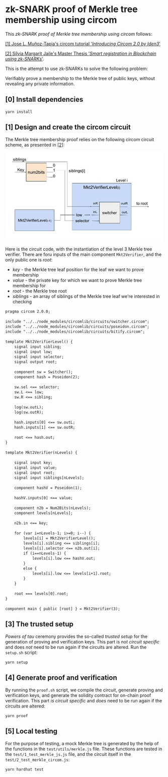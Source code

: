 # zk-SNARK proof of Merkle tree membership using circom

This _zk-SNARK proof of Merkle tree membership using circom_ follows:

<a id="1"> [[1] Jose L. Muñoz-Tapia's circom tutorial '_Introducing Circom 2.0 by Iden3_'](https://youtu.be/6XxVeBFmIFs?t=4744)</a>

<a id="2"> [[2] Sílvia Margarit Jaile's Master Thesis '_Smart registration in Blockchain using zk-SNARKs_'](https://upcommons.upc.edu/bitstream/handle/2117/367941/SilviaMargarit_MasterThesis.pdf).</a>

This is the attempt to use zk-SNARKs to solve the following problem:

Verifiably prove a membership to the Merkle tree of public keys, without revealing any private information.

## [0] Install dependencies

```
yarn install
```

## [1] Design and create the circom circuit

The Merkle tree membership proof relies on the following circom circuit scheme, as presented in [[2]](#2):

![scheme](images/scheme.png "Circuit sheme")

Here is the circuit code, with the instantiation of the level 3 Merkle tree verifier. There are foru inputs of the main component `Mkt2Verifier`, and the only public one is _root_:

- _key_ - the Merkle tree leaf position for the leaf we want to prove membership
- _value_ - the private key for which we want to prove Merkle tree membership for
- _root_ - the Merkle tree root
- _siblings_ - an array of siblings of the Merkle tree leaf we're interested in checking

```
pragma circom 2.0.0;

include "../../node_modules/circomlib/circuits/switcher.circom";
include "../../node_modules/circomlib/circuits/poseidon.circom";
include "../../node_modules/circomlib/circuits/bitify.circom";

template Mkt2VerifierLevel() {
    signal input sibling;
    signal input low;
    signal input selector;
    signal output root;

    component sw = Switcher();
    component hash = Poseidon(2);

    sw.sel <== selector;
    sw.L <== low;
    sw.R <== sibling;

    log(sw.outL);
    log(sw.outR);

    hash.inputs[0] <== sw.outL;
    hash.inputs[1] <== sw.outR;

    root <== hash.out;
}

template Mkt2Verifier(nLevels) {

    signal input key;
    signal input value;
    signal input root;
    signal input siblings[nLevels];

    component hashV = Poseidon(1);

    hashV.inputs[0] <== value;

    component n2b = Num2Bits(nLevels);
    component levels[nLevels];

    n2b.in <== key;

    for (var i=nLevels-1; i>=0; i--) {
        levels[i] = Mkt2VerifierLevel();
        levels[i].sibling <== siblings[i];
        levels[i].selector <== n2b.out[i];
        if (i==nLevels-1) {
            levels[i].low <== hashV.out;
        }
        else {
            levels[i].low <== levels[i+1].root;
        }
    }

    root === levels[0].root;
}

component main { public [root] } = Mkt2Verifier(3);
```

## [3] The trusted setup

_Powers of tau_ ceremony provides the so-called _trusted setup_ for the generation of proving and verification keys. This part is _not circuit specific_ and does _not_ need to be run again if the circuits are altered. Run the `setup.sh` script:

```
yarn setup
```

## [4] Generate proof and verification

By running the `proof.sh` script, we compile the circuit, generate proving and verification keys, and generate the solidity contract for on-chain proof verification. This part _is circuit specific_ and _does_ need to be run again if the circuits are altered:

```
yarn proof
```

## [5] Local testing

For the purpose of testing, a mock Merkle tree is generated by the help of the functions in the `test/utils/merkle.js` file. These functions are tested in the `test/1_test_merkle_js.js` file, and the circuit itself in the `test/2_test_merkle_circom.js`:

```
yarn hardhat test
```

